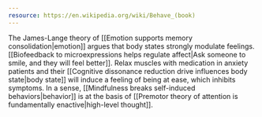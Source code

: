 ```yaml
---
resource: https://en.wikipedia.org/wiki/Behave_(book)
---
```


The James-Lange theory of [[Emotion supports memory consolidation|emotion]] argues that body states strongly modulate feelings. [[Biofeedback to microexpressions helps regulate affect|Ask someone to smile, and they will feel better]]. Relax muscles with medication in anxiety patients and their [[Cognitive dissonance reduction drive influences body state|body state]] will induce a feeling of being at ease, which inhibits symptoms. In a sense, [[Mindfulness breaks self-induced behaviors|behavior]] is at the basis of [[Premotor theory of attention is fundamentally enactive|high-level thought]].